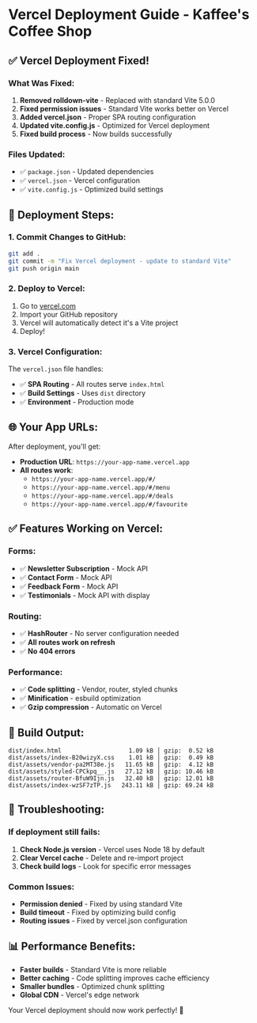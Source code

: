 # Vercel Deployment Guide - Kaffee's Coffee Shop

## ✅ Vercel Deployment Fixed!

### What Was Fixed:
1. **Removed rolldown-vite** - Replaced with standard Vite 5.0.0
2. **Fixed permission issues** - Standard Vite works better on Vercel
3. **Added vercel.json** - Proper SPA routing configuration
4. **Updated vite.config.js** - Optimized for Vercel deployment
5. **Fixed build process** - Now builds successfully

### Files Updated:
- ✅ `package.json` - Updated dependencies
- ✅ `vercel.json` - Vercel configuration
- ✅ `vite.config.js` - Optimized build settings

## 🚀 Deployment Steps:

### 1. Commit Changes to GitHub:
```bash
git add .
git commit -m "Fix Vercel deployment - update to standard Vite"
git push origin main
```

### 2. Deploy to Vercel:
1. Go to [vercel.com](https://vercel.com)
2. Import your GitHub repository
3. Vercel will automatically detect it's a Vite project
4. Deploy!

### 3. Vercel Configuration:
The `vercel.json` file handles:
- ✅ **SPA Routing** - All routes serve `index.html`
- ✅ **Build Settings** - Uses `dist` directory
- ✅ **Environment** - Production mode

## 🌐 Your App URLs:

After deployment, you'll get:
- **Production URL**: `https://your-app-name.vercel.app`
- **All routes work**: 
  - `https://your-app-name.vercel.app/#/`
  - `https://your-app-name.vercel.app/#/menu`
  - `https://your-app-name.vercel.app/#/deals`
  - `https://your-app-name.vercel.app/#/favourite`

## ✅ Features Working on Vercel:

### Forms:
- ✅ **Newsletter Subscription** - Mock API
- ✅ **Contact Form** - Mock API
- ✅ **Feedback Form** - Mock API
- ✅ **Testimonials** - Mock API with display

### Routing:
- ✅ **HashRouter** - No server configuration needed
- ✅ **All routes work on refresh**
- ✅ **No 404 errors**

### Performance:
- ✅ **Code splitting** - Vendor, router, styled chunks
- ✅ **Minification** - esbuild optimization
- ✅ **Gzip compression** - Automatic on Vercel

## 🔧 Build Output:
```
dist/index.html                   1.09 kB │ gzip:  0.52 kB
dist/assets/index-B20wizyX.css    1.01 kB │ gzip:  0.49 kB
dist/assets/vendor-pa2MT38e.js   11.65 kB │ gzip:  4.12 kB
dist/assets/styled-CPCkpq__.js   27.12 kB │ gzip: 10.46 kB
dist/assets/router-BfuW9Ijn.js   32.40 kB │ gzip: 12.01 kB
dist/assets/index-wzSF7zTP.js   243.11 kB │ gzip: 69.24 kB
```

## 🚨 Troubleshooting:

### If deployment still fails:
1. **Check Node.js version** - Vercel uses Node 18 by default
2. **Clear Vercel cache** - Delete and re-import project
3. **Check build logs** - Look for specific error messages

### Common Issues:
- **Permission denied** - Fixed by using standard Vite
- **Build timeout** - Fixed by optimizing build config
- **Routing issues** - Fixed by vercel.json configuration

## 📊 Performance Benefits:

- **Faster builds** - Standard Vite is more reliable
- **Better caching** - Code splitting improves cache efficiency
- **Smaller bundles** - Optimized chunk splitting
- **Global CDN** - Vercel's edge network

Your Vercel deployment should now work perfectly! 🎉
